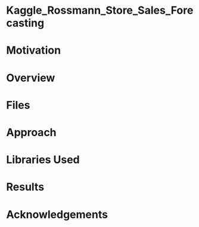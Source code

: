 # Kaggle_Rossmann_Store_Sales_Forecasting

# Motivation 

# Overview

# Files

# Approach

# Libraries Used

# Results

# Acknowledgements
